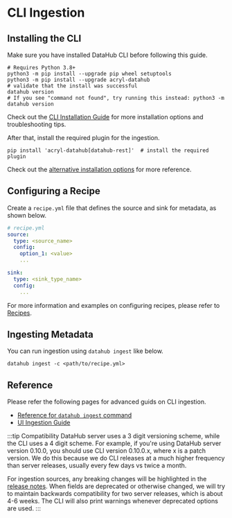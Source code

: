 # CLI Ingestion

## Installing the CLI

Make sure you have installed DataHub CLI before following this guide.

```shell
# Requires Python 3.8+
python3 -m pip install --upgrade pip wheel setuptools
python3 -m pip install --upgrade acryl-datahub
# validate that the install was successful
datahub version
# If you see "command not found", try running this instead: python3 -m datahub version
```

Check out the [CLI Installation Guide](../docs/cli.md#installation) for more installation options and troubleshooting tips.

After that, install the required plugin for the ingestion.

```shell
pip install 'acryl-datahub[datahub-rest]'  # install the required plugin
```

Check out the [alternative installation options](../docs/cli.md#alternate-installation-options) for more reference.

## Configuring a Recipe

Create a `recipe.yml` file that defines the source and sink for metadata, as shown below.

```yaml
# recipe.yml
source:
  type: <source_name>
  config:
    option_1: <value>
    ...

sink:
  type: <sink_type_name>
  config:
    ...
```

For more information and examples on configuring recipes, please refer to [Recipes](recipe_overview.md).

## Ingesting Metadata

You can run ingestion using `datahub ingest` like below.

```shell
datahub ingest -c <path/to/recipe.yml>
```

## Reference

Please refer the following pages for advanced guids on CLI ingestion.

- [Reference for `datahub ingest` command](../docs/cli.md#ingest)
- [UI Ingestion Guide](../docs/ui-ingestion.md)

:::tip Compatibility
DataHub server uses a 3 digit versioning scheme, while the CLI uses a 4 digit scheme. For example, if you're using DataHub server version 0.10.0, you should use CLI version 0.10.0.x, where x is a patch version.
We do this because we do CLI releases at a much higher frequency than server releases, usually every few days vs twice a month.

For ingestion sources, any breaking changes will be highlighted in the [release notes](../docs/how/updating-datahub.md). When fields are deprecated or otherwise changed, we will try to maintain backwards compatibility for two server releases, which is about 4-6 weeks. The CLI will also print warnings whenever deprecated options are used.
:::
